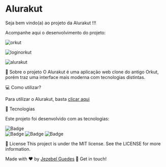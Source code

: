 # Alurakut

Seja bem vindo(a) ao projeto da Alurakut !!!

Acompanhe aqui o desenvolvimento do projeto:

![orkut](https://user-images.githubusercontent.com/75287031/125870135-4472e85b-173a-485b-8f92-b30ab3fc7b2c.png)


![loginorkut](https://user-images.githubusercontent.com/75287031/126598988-baa8ce06-bed6-460a-9aa2-16da5b450dd5.png)


![alurakut](https://user-images.githubusercontent.com/75287031/126598172-69ab3ddb-d87d-43ec-b3d8-cb9024a177d0.png)


💬  Sobre o projeto 
O Alurakut é uma aplicação web clone do antigo Orkut, porém traz uma interface mais moderna com tecnologias distintas. 


💻   Como utilizar?

Para utilizar o Alurakut, basta [clicar aqui ](https://alurakut-blond-psi.vercel.app/)
 
 
  🚀 Tecnologias
 
Este projeto foi desenvolvido com as tecnologias:

 ![Badge](https://img.shields.io/badge/-ReactJS-blue)   
 ![Badge](https://img.shields.io/badge/-Next.js-lightgrey)
 ![Badge](https://img.shields.io/badge/-DatoCMS-red)
 ![Badge](https://img.shields.io/badge/-React--Toastify-brightgreen)


📝 License
This project is under the MIT license. See the LICENSE for more information.

Made with ♥ by [Jezebel Guedes](https://www.linkedin.com/in/jezebel-guedes/) 👋 Get in touch!
